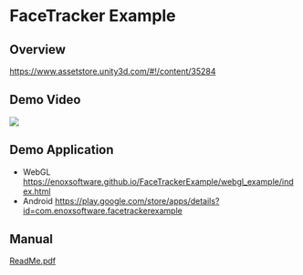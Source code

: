 FaceTracker Example
====================

Overview
-----
<https://www.assetstore.unity3d.com/#!/content/35284>

Demo Video
-----
[![](http://img.youtube.com/vi/u5aDbn5nRbY/0.jpg)](https://www.youtube.com/watch?v=u5aDbn5nRbY)

Demo Application
-----
- WebGL
<https://enoxsoftware.github.io/FaceTrackerExample/webgl_example/index.html>
- Android
<https://play.google.com/store/apps/details?id=com.enoxsoftware.facetrackerexample>

Manual
-----
[ReadMe.pdf](/Assets/FaceTrackerExample/ReadMe.pdf)



